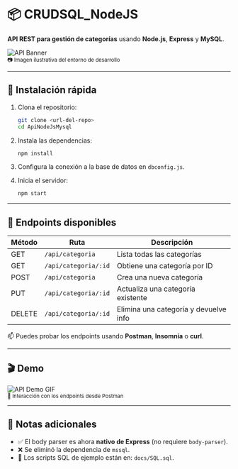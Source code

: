 # 📦 CRUDSQL_NodeJS

**API REST para gestión de categorías** usando **Node.js**, **Express** y **MySQL**.

![API Banner](https://user-images.githubusercontent.com/674621/144755461-aaa0b917-e7ec-4bb3-87d2-78b5c7db1f67.png)  
<sub>📷 Imagen ilustrativa del entorno de desarrollo</sub>

---

## 🚀 Instalación rápida

1. Clona el repositorio:
   ```bash
   git clone <url-del-repo>
   cd ApiNodeJsMysql
   ```

2. Instala las dependencias:
   ```bash
   npm install
   ```

3. Configura la conexión a la base de datos en `dbconfig.js`.

4. Inicia el servidor:
   ```bash
   npm start
   ```

---

## 🔌 Endpoints disponibles

| Método | Ruta                    | Descripción                           |
|--------|-------------------------|---------------------------------------|
| GET    | `/api/categoria`        | Lista todas las categorías            |
| GET    | `/api/categoria/:id`    | Obtiene una categoría por ID          |
| POST   | `/api/categoria`        | Crea una nueva categoría              |
| PUT    | `/api/categoria/:id`    | Actualiza una categoría existente     |
| DELETE | `/api/categoria/:id`    | Elimina una categoría y devuelve info |

📫 Puedes probar los endpoints usando **Postman**, **Insomnia** o **curl**.

---

## 🎬 Demo

![API Demo GIF](https://media.giphy.com/media/qgQUggAC3Pfv687qPC/giphy.gif)  
<sub>🎥 Interacción con los endpoints desde Postman</sub>

---

## 📝 Notas adicionales

- ✅ El body parser es ahora **nativo de Express** (no requiere `body-parser`).
- ❌ Se eliminó la dependencia de `mssql`.
- 📂 Los scripts SQL de ejemplo están en: `docs/SQL.sql`.